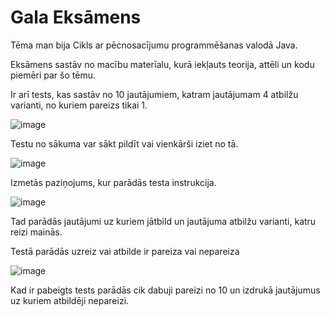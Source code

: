 # Gala Eksāmens
Tēma man bija Cikls ar pēcnosacījumu programmēšanas valodā Java. 
  
Eksāmens sastāv no macību materīalu, kurā iekļauts teorija, attēli un kodu piemēri par šo tēmu.

Ir arī tests, kas sastāv no 10 jautājumiem, katram jautājumam 4 atbilžu varianti, no kuriem pareizs tikai 1.

![image](https://github.com/user-attachments/assets/92907956-c323-4fcd-9296-318ea82b15f3)

Testu no sākuma var sākt pildīt vai vienkārši iziet no tā.

![image](https://github.com/user-attachments/assets/8eff333f-f54d-450e-a708-35f4ed7a1750)

Izmetās paziņojums, kur parādās testa instrukcija.

![image](https://github.com/user-attachments/assets/21926c50-4010-4ade-8acb-65371ea96d2b)

Tad parādās jautājumi uz kuriem jātbild un jautājuma atbilžu varianti, katru reizi mainās.

Testā parādās uzreiz vai atbilde ir pareiza vai nepareiza

![image](https://github.com/user-attachments/assets/a347880b-cd44-45ab-89f0-e8551a10d9c8)

Kad ir pabeigts tests parādās cik dabuji pareizi no 10 un izdrukā jautājumus uz kuriem atbildēji nepareizi.
